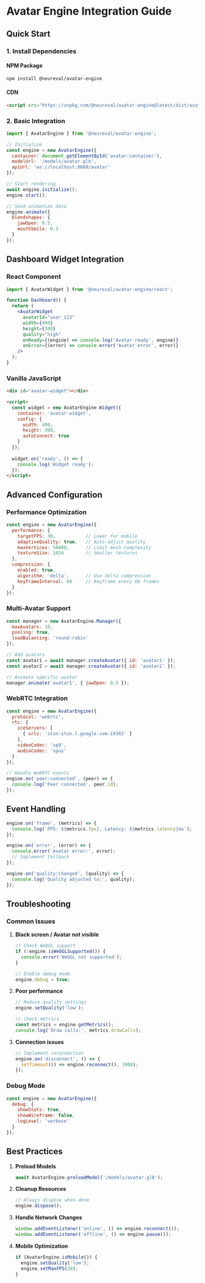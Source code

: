 # Avatar Engine Integration Guide

## Quick Start

### 1. Install Dependencies

#### NPM Package
```bash
npm install @neureval/avatar-engine
```

#### CDN
```html
<script src="https://unpkg.com/@neureval/avatar-engine@latest/dist/avatar-engine.min.js"></script>
```

### 2. Basic Integration

```javascript
import { AvatarEngine } from '@neureval/avatar-engine';

// Initialize
const engine = new AvatarEngine({
  container: document.getElementById('avatar-container'),
  modelUrl: '/models/avatar.glb',
  apiUrl: 'ws://localhost:8080/avatar'
});

// Start rendering
await engine.initialize();
engine.start();

// Send animation data
engine.animate({
  blendshapes: {
    jawOpen: 0.5,
    mouthSmile: 0.3
  }
});
```

## Dashboard Widget Integration

### React Component

```jsx
import { AvatarWidget } from '@neureval/avatar-engine/react';

function Dashboard() {
  return (
    <AvatarWidget
      avatarId="user_123"
      width={400}
      height={300}
      quality="high"
      onReady={(engine) => console.log('Avatar ready', engine)}
      onError={(error) => console.error('Avatar error', error)}
    />
  );
}
```

### Vanilla JavaScript

```html
<div id="avatar-widget"></div>

<script>
  const widget = new AvatarEngine.Widget({
    container: 'avatar-widget',
    config: {
      width: 400,
      height: 300,
      autoConnect: true
    }
  });
  
  widget.on('ready', () => {
    console.log('Widget ready');
  });
</script>
```

## Advanced Configuration

### Performance Optimization

```javascript
const engine = new AvatarEngine({
  performance: {
    targetFPS: 30,           // Lower for mobile
    adaptiveQuality: true,   // Auto-adjust quality
    maxVertices: 50000,      // Limit mesh complexity
    textureSize: 1024        // Smaller textures
  },
  compression: {
    enabled: true,
    algorithm: 'delta',      // Use delta compression
    keyframeInterval: 60     // Keyframe every 60 frames
  }
});
```

### Multi-Avatar Support

```javascript
const manager = new AvatarEngine.Manager({
  maxAvatars: 10,
  pooling: true,
  loadBalancing: 'round-robin'
});

// Add avatars
const avatar1 = await manager.createAvatar({ id: 'avatar1' });
const avatar2 = await manager.createAvatar({ id: 'avatar2' });

// Animate specific avatar
manager.animate('avatar1', { jawOpen: 0.5 });
```

### WebRTC Integration

```javascript
const engine = new AvatarEngine({
  protocol: 'webrtc',
  rtc: {
    iceServers: [
      { urls: 'stun:stun.l.google.com:19302' }
    ],
    videoCodec: 'vp9',
    audioCodec: 'opus'
  }
});

// Handle WebRTC events
engine.on('peer:connected', (peer) => {
  console.log('Peer connected', peer.id);
});
```

## Event Handling

```javascript
engine.on('frame', (metrics) => {
  console.log(`FPS: ${metrics.fps}, Latency: ${metrics.latency}ms`);
});

engine.on('error', (error) => {
  console.error('Avatar error:', error);
  // Implement fallback
});

engine.on('quality:changed', (quality) => {
  console.log('Quality adjusted to:', quality);
});
```

## Troubleshooting

### Common Issues

1. **Black screen / Avatar not visible**
   ```javascript
   // Check WebGL support
   if (!engine.isWebGLSupported()) {
     console.error('WebGL not supported');
   }
   
   // Enable debug mode
   engine.debug = true;
   ```

2. **Poor performance**
   ```javascript
   // Reduce quality settings
   engine.setQuality('low');
   
   // Check metrics
   const metrics = engine.getMetrics();
   console.log('Draw calls:', metrics.drawCalls);
   ```

3. **Connection issues**
   ```javascript
   // Implement reconnection
   engine.on('disconnect', () => {
     setTimeout(() => engine.reconnect(), 1000);
   });
   ```

### Debug Mode

```javascript
const engine = new AvatarEngine({
  debug: {
    showStats: true,
    showWireframe: false,
    logLevel: 'verbose'
  }
});
```

## Best Practices

1. **Preload Models**
   ```javascript
   await AvatarEngine.preloadModel('/models/avatar.glb');
   ```

2. **Cleanup Resources**
   ```javascript
   // Always dispose when done
   engine.dispose();
   ```

3. **Handle Network Changes**
   ```javascript
   window.addEventListener('online', () => engine.reconnect());
   window.addEventListener('offline', () => engine.pause());
   ```

4. **Mobile Optimization**
   ```javascript
   if (AvatarEngine.isMobile()) {
     engine.setQuality('low');
     engine.setMaxFPS(30);
   }
   ```